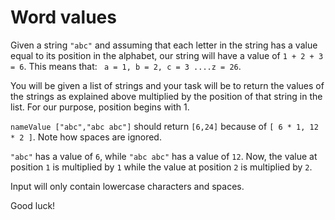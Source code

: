# Word values

Given a string ``` "abc" ``` and assuming that each letter in the string has a value equal to its position in the alphabet, our string will have a value of ```1 + 2 + 3 = 6```. This means that: ``` a = 1, b = 2, c = 3 ....z = 26```.

You will be given a list of strings and your task will be to return the values of the strings as explained above multiplied by the position of that string in the list. For our purpose, position begins with 1.

```nameValue ["abc","abc abc"]``` should return ```[6,24]``` because of ```[ 6 * 1, 12 * 2 ]```. Note how spaces are ignored.

```"abc"``` has a value of ```6```, while ```"abc abc"``` has a value of ```12```. Now, the value at position ```1``` is multiplied by ```1``` while the value at position ```2``` is multiplied by ```2```.

Input will only contain lowercase characters and spaces.

Good luck!
